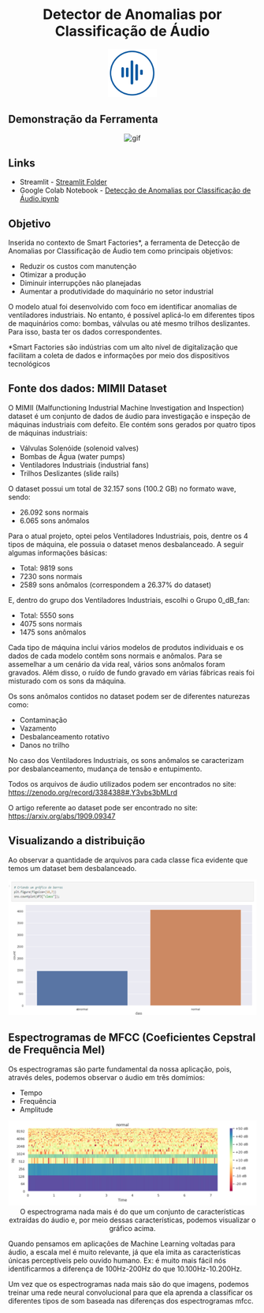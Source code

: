 <h1 align="center">Detector de Anomalias por Classificação de Áudio
</h1>
<p align="center"> <img width="100px" heigth="300px" src="DeteccaodeAnomaliasporAudio/imagens/logo_sidebar.png">
</p>

## Demonstração da Ferramenta

<p align=" center"><img alt="gif"  src="DeteccaodeAnomaliasporAudio/imagens/audio_anomaly_detection_demo.gif"/></p>

## Links

- Streamlit - [Streamlit Folder](https://github.com/lizmarques/Audio_Anomaly_Detection_Project/tree/master/DeteccaodeAnomaliasporAudio)
- Google Colab Notebook - [Detecção de Anomalias por Classificação de Áudio.ipynb]([GOOGLE_COLAB]_Detecção_de_Anomalias_por_Classificação_de_Áudio.ipynb)

## Objetivo

Inserida no contexto de Smart Factories*, a ferramenta de Detecção de Anomalias por Classificação de Áudio tem como principais objetivos:
- Reduzir os custos com manutenção
- Otimizar a produção
- Diminuir interrupções não planejadas
- Aumentar a produtividade do maquinário no setor industrial

O modelo atual foi desenvolvido com foco em identificar anomalias de ventiladores industriais. No entanto, é possível aplicá-lo em diferentes tipos de maquinários como: bombas, válvulas ou até mesmo trilhos deslizantes. Para isso, basta ter os dados correspondentes.

*Smart Factories são indústrias com um alto nível de digitalização que facilitam a coleta de dados e informações por meio dos dispositivos tecnológicos

## Fonte dos dados: MIMII Dataset

O MIMII (Malfunctioning Industrial Machine Investigation and Inspection) dataset é um conjunto de dados de áudio para investigação e inspeção de máquinas industriais com defeito. Ele contém sons gerados por quatro tipos de máquinas industriais:
- Válvulas Solenóide (solenoid valves)
- Bombas de Água (water pumps)
- Ventiladores Industriais (industrial fans)
- Trilhos Deslizantes (slide rails)

O dataset possui um total de 32.157 sons (100.2 GB) no formato wave, sendo:
- 26.092 sons normais
- 6.065 sons anômalos

Para o atual projeto, optei pelos Ventiladores Industriais, pois, dentre os 4 tipos de máquina, ele possuia o dataset menos desbalanceado. A seguir algumas informações básicas:
- Total: 9819 sons
- 7230 sons normais
- 2589 sons anômalos (correspondem a 26.37% do dataset)

E, dentro do grupo dos Ventiladores Industriais, escolhi o Grupo 0_dB_fan:
- Total: 5550 sons
- 4075 sons normais
- 1475 sons anômalos

Cada tipo de máquina inclui vários modelos de produtos individuais e os dados de cada modelo contêm sons normais e anômalos. Para se assemelhar a um cenário da vida real, vários sons anômalos foram gravados. Além disso, o ruído de fundo gravado em várias fábricas reais foi misturado com os sons da máquina.

Os sons anômalos contidos no dataset podem ser de diferentes naturezas como:
- Contaminação
- Vazamento
- Desbalanceamento rotativo
- Danos no trilho

No caso dos Ventiladores Industriais, os sons anômalos se caracterizam por desbalanceamento, mudança de tensão e entupimento.

Todos os arquivos de áudio utilizados podem ser encontrados no site: https://zenodo.org/record/3384388#.Y3vbs3bMLrd

O artigo referente ao dataset pode ser encontrado no site: https://arxiv.org/abs/1909.09347

## Visualizando a distribuição

Ao observar a quantidade de arquivos para cada classe fica evidente que temos um dataset bem desbalanceado.
<p align="center"> <img width="800px" heigth="500px" src="DeteccaodeAnomaliasporAudio/imagens/bar_plot.png">
 
## Espectrogramas de MFCC (Coeficientes Cepstral de Frequência Mel)
  
Os espectrogramas são parte fundamental da nossa aplicação, pois, através deles, podemos observar o áudio em três domímios: 
- Tempo
- Frequência
- Amplitude
  
<p align="center"> <img width="800px" heigth="500px" src="DeteccaodeAnomaliasporAudio/imagens/mfcc.png">
 O espectrograma nada mais é do que um conjunto de características extraídas do áudio e, por meio dessas características, podemos visualizar o gráfico acima.

Quando pensamos em aplicações de Machine Learning voltadas para áudio, a escala mel é muito relevante, já que ela imita as características únicas perceptíveis pelo ouvido humano. Ex: é muito mais fácil nós identificarmos a diferença de 100Hz-200Hz do que 10.100Hz-10.200Hz.

Um vez que os espectrogramas nada mais são do que imagens, podemos treinar uma rede neural convolucional para que ela aprenda a classificar os diferentes tipos de som baseada nas diferenças dos espectrogramas mfcc.
 
